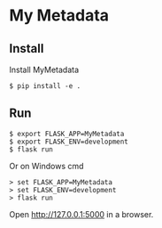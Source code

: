 My Metadata
======


Install
-------

Install MyMetadata

    $ pip install -e .

Run
---

    $ export FLASK_APP=MyMetadata
    $ export FLASK_ENV=development
    $ flask run

Or on Windows cmd

    > set FLASK_APP=MyMetadata
    > set FLASK_ENV=development
    > flask run

Open http://127.0.0.1:5000 in a browser.
